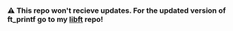 ### ⚠️ This repo won't recieve updates. For the updated version of ft_printf go to my [libft](https://github.com/pharbst/libft) repo!
